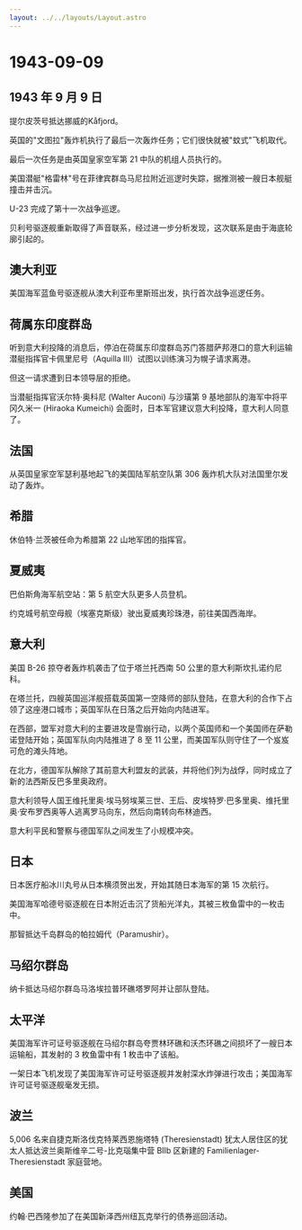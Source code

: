 ```yaml
---
layout: ../../layouts/Layout.astro
---
```


# 1943-09-09

## 1943 年 9 月 9 日

提尔皮茨号抵达挪威的Kåfjord。

英国的"文图拉"轰炸机执行了最后一次轰炸任务；它们很快就被"蚊式"飞机取代。

最后一次任务是由英国皇家空军第 21 中队的机组人员执行的。

美国潜艇"格雷林"号在菲律宾群岛马尼拉附近巡逻时失踪，据推测被一艘日本舰艇撞击并击沉。

U-23 完成了第十一次战争巡逻。

贝利号驱逐舰重新取得了声音联系，经过进一步分析发现，这次联系是由于海底轮廓引起的。

## 澳大利亚

美国海军蓝鱼号驱逐舰从澳大利亚布里斯班出发，执行首次战争巡逻任务。

## 荷属东印度群岛

听到意大利投降的消息后，停泊在荷属东印度群岛苏门答腊萨邦港口的意大利运输潜艇指挥官卡佩里尼号（Aquilla
III）试图以训练演习为幌子请求离港。

但这一请求遭到日本领导层的拒绝。

当潜艇指挥官沃尔特·奥科尼 (Walter Auconi) 与沙璜第 9
基地部队的海军中将平冈久米一 (Hiraoka Kumeichi)
会面时，日本军官建议意大利投降，意大利人同意了。

## 法国

从英国皇家空军瑟利基地起飞的美国陆军航空队第 306
轰炸机大队对法国里尔发动了轰炸。

## 希腊

休伯特·兰茨被任命为希腊第 22 山地军团的指挥官。

## 夏威夷

巴伯斯角海军航空站：第 5 航空大队更多人员登机。

约克城号航空母舰（埃塞克斯级）驶出夏威夷珍珠港，前往美国西海岸。

## 意大利

美国 B-26 掠夺者轰炸机袭击了位于塔兰托西南 50
公里的意大利斯坎扎诺约尼科。

在塔兰托，四艘英国巡洋舰搭载英国第一空降师的部队登陆，在意大利的合作下占领了这座港口城市；英国军队在日落之后开始向内陆进军。

在西部，盟军对意大利的主要进攻是雪崩行动，以两个英国师和一个美国师在萨勒诺登陆开始；英国军队向内陆推进了
8 至 11 公里，而美国军队则守住了一个岌岌可危的滩头阵地。

在北方，德国军队解除了其前意大利盟友的武装，并将他们列为战俘，同时成立了新的法西斯反巴多里奥政府。

意大利领导人国王维托里奥·埃马努埃莱三世、王后、皮埃特罗·巴多里奥、维托里奥·安布罗西奥等人逃离罗马向东，然后向南转向布林迪西。

意大利平民和警察与德国军队之间发生了小规模冲突。

## 日本

日本医疗船冰川丸号从日本横须贺出发，开始其随日本海军的第 15 次航行。

美国海军哈德号驱逐舰在日本附近击沉了货船光洋丸，其被三枚鱼雷中的一枚击中。

那智抵达千岛群岛的帕拉姆代（Paramushir）。

## 马绍尔群岛

纳卡抵达马绍尔群岛马洛埃拉普环礁塔罗阿并让部队登陆。

## 太平洋

美国海军许可证号驱逐舰在马绍尔群岛夸贾林环礁和沃杰环礁之间损坏了一艘日本运输船，其发射的
3 枚鱼雷中有 1 枚击中了该船。

一架日本飞机发现了美国海军许可证号驱逐舰并发射深水炸弹进行攻击；美国海军许可证号驱逐舰毫发无损。

## 波兰

5,006 名来自捷克斯洛伐克特莱西恩施塔特 (Theresienstadt)
犹太人居住区的犹太人抵达波兰奥斯维辛二号-比克瑙集中营 BIIb 区新建的
Familienlager-Theresienstadt 家庭营地。

## 美国

约翰·巴西隆参加了在美国新泽西州纽瓦克举行的债券巡回活动。
